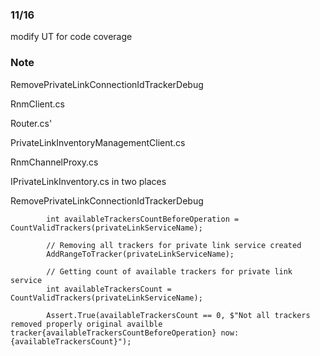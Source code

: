 


### 11/16

modify UT for code coverage




### Note



RemovePrivateLinkConnectionIdTrackerDebug



RnmClient.cs

Router.cs'

PrivateLinkInventoryManagementClient.cs

RnmChannelProxy.cs

IPrivateLinkInventory.cs in two places

RemovePrivateLinkConnectionIdTrackerDebug

            int availableTrackersCountBeforeOperation = CountValidTrackers(privateLinkServiceName);

            // Removing all trackers for private link service created
            AddRangeToTracker(privateLinkServiceName);

            // Getting count of available trackers for private link service
            int availableTrackersCount = CountValidTrackers(privateLinkServiceName);

            Assert.True(availableTrackersCount == 0, $"Not all trackers removed properly original availble tracker{availableTrackersCountBeforeOperation} now: {availableTrackersCount}");